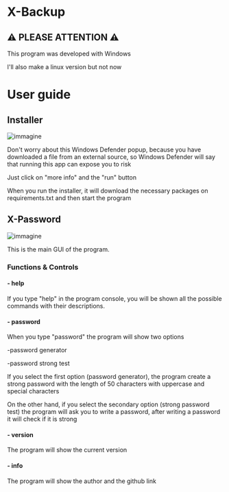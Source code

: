 # X-Backup

## ⚠ PLEASE ATTENTION ⚠
This program was developed with Windows

I'll also make a linux version but not now

# User guide 
## Installer
![immagine](https://github.com/Fedi6431/X-password/assets/102946457/b56c763b-ae0c-48df-b546-83be257919a3)

Don't worry about this Windows Defender popup, because you have downloaded a file from an external source, so Windows Defender will say that running this app can expose you to risk

Just click on "more info" and the "run" button

When you run the installer, it will download the necessary packages on requirements.txt and then start the program

## X-Password
![immagine](https://github.com/Fedi6431/X-password/assets/102946457/921f0629-3609-47ab-90ff-6de5b3f2d884)

This is the main GUI of the program.

### Functions & Controls

#### - help
If you type "help" in the program console, you will be shown all the possible commands with their descriptions.

#### - password
When you type "password" the program will show two options

-password generator

-password strong test

If you select the first option (password generator), the program create a strong password with the length of 50 characters with uppercase and special characters

On the other hand, if you select the secondary option (strong password test) the program will ask you to write a password, after writing a password it will check if it is strong

#### - version
The program will show the current version

#### - info
The program will show the author and the github link


